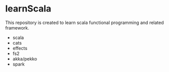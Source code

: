 # learnScala


This repository is created to learn scala functional programming and related framework.
 - scala
 - cats
 - effects
 - fs2
 - akka/pekko
 - spark
